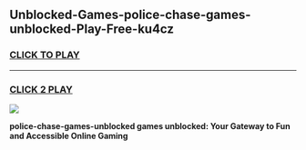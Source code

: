 
## Unblocked-Games-police-chase-games-unblocked-Play-Free-ku4cz
<h3>
<a href="https://premium76.site?title=police-chase-games-unblocked&ref=17A">CLICK TO PLAY</a></h3>
<hr>

<h3>
<a href="https://premium76.site?title=police-chase-games-unblocked&ref=17A">CLICK 2 PLAY</a>
  
</h3>

<a href="https://premium76.site?title=police-chase-games-unblocked&ref=17A"><img src="https://clearcache.store/games.png"></a>


**police-chase-games-unblocked games unblocked: Your Gateway to Fun and Accessible Online Gaming**
